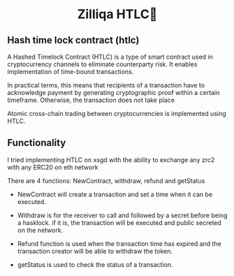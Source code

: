 <h1  align="center">Zilliqa HTLC👋</h1>

## Hash time lock contract (htlc)

A Hashed Timelock Contract (HTLC) is a type of smart contract used in cryptocurrency channels to eliminate counterparty risk. It enables implementation of time-bound transactions.

In practical terms, this means that recipients of a transaction have to acknowledge payment by generating cryptographic proof within a certain timeframe. Otherwise, the transaction does not take place

Atomic cross-chain trading between cryptocurrencies is implemented using HTLC.

## Functionality

I tried implementing HTLC on xsgd with the ability to exchange any zrc2 with any ERC20 on eth network

There are 4 functions: NewContract, withdraw, refund and getStatus

- NewContract will create a transaction and set a time when it can be executed.

- Withdraw is for the receiver to call and followed by a secret before being a hasklock. if it is, the transaction will be executed and public secreted on the network.

- Refund function is used when the transaction time has expired and the transaction creator will be able to withdraw the token.

- getStatus is used to check the status of a transaction.
